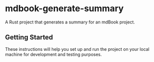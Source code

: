 # mdbook-generate-summary

A Rust project that generates a summary for an mdBook project.

## Getting Started

These instructions will help you set up and run the project on your local machine for development and testing purposes.

